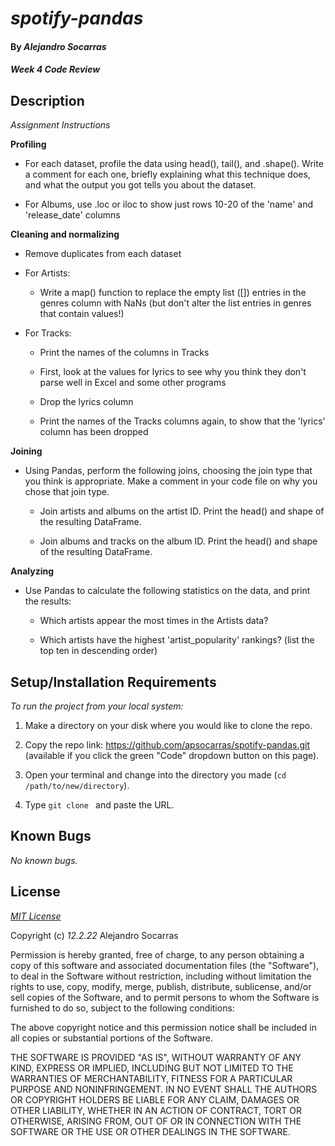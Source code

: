 # _spotify-pandas_

#### By _**Alejandro Socarras**_

#### _Week 4 Code Review_

## Description

_Assignment Instructions_

**Profiling**
* For each dataset, profile the data using head(), tail(), and .shape(). Write a comment for each one, briefly explaining what this technique does, and what the output you got tells you about the dataset.

* For Albums, use .loc or iloc to show just rows 10-20 of the 'name' and 'release_date' columns

**Cleaning and normalizing**

* Remove duplicates from each dataset

* For Artists:

    - Write a map() function to replace the empty list ([]) entries in the genres column with NaNs (but don't alter the list entries in genres that contain values!)

* For Tracks:

    - Print the names of the columns in Tracks

    - First, look at the values for lyrics to see why you think they don't parse well in Excel and some other programs

    - Drop the lyrics column

    - Print the names of the Tracks columns again, to show that the 'lyrics' column has been dropped
  
**Joining**

*  Using Pandas, perform the following joins, choosing the join type that you think is appropriate. Make a comment in your code file on why you chose that join type.

    - Join artists and albums on the artist ID. Print the head() and shape of the resulting DataFrame.

    - Join albums and tracks on the album ID. Print the head() and shape of the resulting DataFrame.

**Analyzing**

* Use Pandas to calculate the following statistics on the data, and print the results:

    - Which artists appear the most times in the Artists data?

    - Which artists have the highest 'artist_popularity' rankings? (list the top ten in descending order)

## Setup/Installation Requirements

_To run the project from your local system:_

1. Make a directory on your disk where you would like to clone the repo.

2. Copy the repo link: https://github.com/apsocarras/spotify-pandas.git (available if you click the green "Code" dropdown button on this page).

3. Open your terminal and change into the directory you made (`cd /path/to/new/directory`).

4. Type `git clone ` and paste the URL.

## Known Bugs

_No known bugs._

## License

_[MIT License](https://opensource.org/licenses/MIT)_

Copyright (c) _12.2.22_ Alejandro Socarras

Permission is hereby granted, free of charge, to any person obtaining a copy of this software and associated documentation files (the "Software"), to deal in the Software without restriction, including without limitation the rights to use, copy, modify, merge, publish, distribute, sublicense, and/or sell copies of the Software, and to permit persons to whom the Software is furnished to do so, subject to the following conditions:

The above copyright notice and this permission notice shall be included in all copies or substantial portions of the Software.

THE SOFTWARE IS PROVIDED "AS IS", WITHOUT WARRANTY OF ANY KIND, EXPRESS OR IMPLIED, INCLUDING BUT NOT LIMITED TO THE WARRANTIES OF MERCHANTABILITY, FITNESS FOR A PARTICULAR PURPOSE AND NONINFRINGEMENT. IN NO EVENT SHALL THE AUTHORS OR COPYRIGHT HOLDERS BE LIABLE FOR ANY CLAIM, DAMAGES OR OTHER LIABILITY, WHETHER IN AN ACTION OF CONTRACT, TORT OR OTHERWISE, ARISING FROM, OUT OF OR IN CONNECTION WITH THE SOFTWARE OR THE USE OR OTHER DEALINGS IN THE SOFTWARE.
